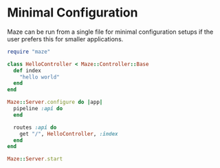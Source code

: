 # Minimal Configuration

Maze can be run from a single file for minimal configuration setups if the user prefers this for smaller applications.

```ruby
require "maze"

class HelloController < Maze::Controller::Base
  def index
    "hello world"
  end
end

Maze::Server.configure do |app|
  pipeline :api do
  end

  routes :api do
    get "/", HelloController, :index
  end
end

Maze::Server.start
```

